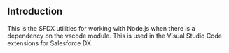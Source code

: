 ## Introduction

This is the SFDX utilities for working with Node.js when there is a dependency on the vscode module.
This is used in the Visual Studio Code extensions for Salesforce DX.
